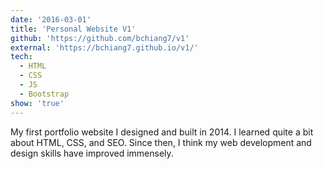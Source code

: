 ```yaml
---
date: '2016-03-01'
title: 'Personal Website V1'
github: 'https://github.com/bchiang7/v1'
external: 'https://bchiang7.github.io/v1/'
tech:
  - HTML
  - CSS
  - JS
  - Bootstrap
show: 'true'
---
```


My first portfolio website I designed and built in 2014. I learned quite a bit about HTML, CSS, and SEO. Since then, I think my web development and design skills have improved immensely.
